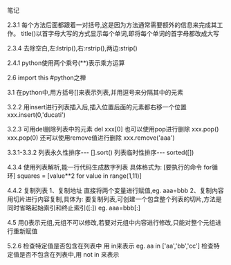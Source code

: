 笔记

2.3.1
每个方法后面都跟着一对括号,这是因为方法通常需要额外的信息来完成其工作。
title()以首字母大写的方式显示每个单词,即将每个单词的首字母都改成大写

2.3.4
去除空白,左:lstrip(),右:rstrip(),两边:strip()

2.4.1
python使用两个乘号(**)表示乘方运算

2.6
import this #python之禅

3.1
在python中,用方括号[]来表示列表,并用逗号来分隔其中的元素

3.2.2
用insert进行列表插入后,插入位置后面的元素都右移一个位置
xxx.insert(0,'ducati')

3.2.3
可用del删除列表中的元素
del xxx[0]
也可以使用pop进行删除 
xxx.pop()
xxx.pop(0)
还可以使用remove值进行删除
xxx.remove('aaa')

3.3.1-3.3.2
列表永久性排序--- [].sort()
列表临时性排序--- sorted([])

4.3.4
使用列表解析,能一行代码生成数字列表
具体格式为:
[要执行的命令 for循环]
squares = [value**2 for value in range(1,11)]

4.4.2
复制列表
1、复制地址
直接将两个变量进行赋值,eg. aaa=bbb
2、复制内容
用切片进行内容复制,具体为:
要复制列表,可创建一个包含整个列表的切片,方法是同时省略起始索引和终止索引([:])
eg. aaa=bbb[:]

4.5
用()表示元组,元组不可以修改,若要对元组中内容进行修改,只能对整个元组进行重新赋值

5.2.6
检查特定值是否包含在列表中 用 in来表示 eg. aa in ['aa','bb','cc']
检查特定值是否不包含在列表中,用 not in 来表示
